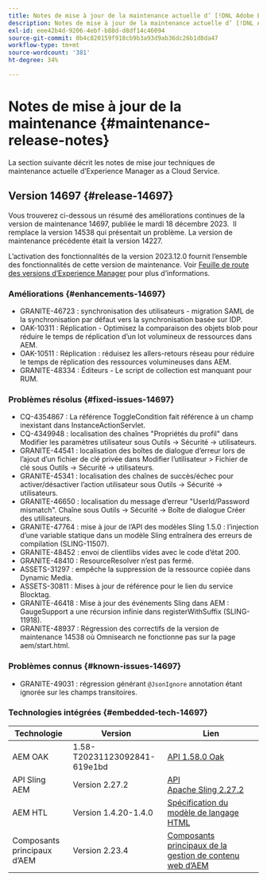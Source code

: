 ```yaml
---
title: Notes de mise à jour de la maintenance actuelle d’ [!DNL Adobe Experience Manager]  as a Cloud Service.
description: Notes de mise à jour de la maintenance actuelle d’ [!DNL Adobe Experience Manager]  as a Cloud Service.
exl-id: eee42b4d-9206-4ebf-b88d-d8df14c46094
source-git-commit: 0b4c820159f918cb9b3a93d9ab36dc26b1d8da47
workflow-type: tm+mt
source-wordcount: '381'
ht-degree: 34%

---
```


# Notes de mise à jour de la maintenance {#maintenance-release-notes}

La section suivante décrit les notes de mise jour techniques de maintenance actuelle d’Experience Manager as a Cloud Service.

## Version 14697 {#release-14697}

Vous trouverez ci-dessous un résumé des améliorations continues de la version de maintenance 14697, publiée le mardi 18 décembre 2023.  Il remplace la version 14538 qui présentait un problème. La version de maintenance précédente était la version 14227.

L’activation des fonctionnalités de la version 2023.12.0 fournit l’ensemble des fonctionnalités de cette version de maintenance. Voir [Feuille de route des versions d’Experience Manager](https://experienceleague.adobe.com/docs/experience-manager-release-information/aem-release-updates/update-releases-roadmap.html?lang=fr) pour plus d’informations.

### Améliorations {#enhancements-14697}

* GRANITE-46723 : synchronisation des utilisateurs - migration SAML de la synchronisation par défaut vers la synchronisation basée sur IDP.
* OAK-10311 : Réplication - Optimisez la comparaison des objets blob pour réduire le temps de réplication d’un lot volumineux de ressources dans AEM.
* OAK-10511 : Réplication : réduisez les allers-retours réseau pour réduire le temps de réplication des ressources volumineuses dans AEM.
* GRANITE-48334 : Éditeurs - Le script de collection est manquant pour RUM.

### Problèmes résolus {#fixed-issues-14697}

* CQ-4354867 : La référence ToggleCondition fait référence à un champ inexistant dans InstanceActionServlet.
* CQ-4349948 : localisation des chaînes &quot;Propriétés du profil&quot; dans Modifier les paramètres utilisateur sous Outils → Sécurité → utilisateurs.
* GRANITE-44541 : localisation des boîtes de dialogue d’erreur lors de l’ajout d’un fichier de clé privée dans Modifier l’utilisateur > Fichier de clé sous Outils → Sécurité → utilisateurs.
* GRANITE-45341 : localisation des chaînes de succès/échec pour activer/désactiver l’action utilisateur sous Outils → Sécurité → utilisateurs.
* GRANITE-46650 : localisation du message d’erreur &quot;UserId/Password mismatch&quot;. Chaîne sous Outils → Sécurité → Boîte de dialogue Créer des utilisateurs.
* GRANITE-47764 : mise à jour de l’API des modèles Sling 1.5.0 : l’injection d’une variable statique dans un modèle Sling entraînera des erreurs de compilation (SLING-11507).
* GRANITE-48452 : envoi de clientlibs vides avec le code d’état 200.
* GRANITE-48410 : ResourceResolver n’est pas fermé.
* ASSETS-31297 : empêche la suppression de la ressource copiée dans Dynamic Media.
* ASSETS-30811 : Mises à jour de référence pour le lien du service Blocktag.
* GRANITE-46418 : Mise à jour des événements Sling dans AEM : GaugeSupport a une récursion infinie dans registerWithSuffix (SLING-11918).
* GRANITE-48937 : Régression des correctifs de la version de maintenance 14538 où Omnisearch ne fonctionne pas sur la page aem/start.html.

### Problèmes connus {#known-issues-14697}

* GRANITE-49031 : régression générant `@JsonIgnore` annotation étant ignorée sur les champs transitoires.

### Technologies intégrées {#embedded-tech-14697}

| Technologie | Version | Lien |
|---|---|---|
| AEM OAK | 1.58-T20231123092841-619e1bd | [API 1.58.0 Oak](https://www.javadoc.io/doc/org.apache.jackrabbit/oak-api/1.58.0/index.html) |
| API Sling AEM | Version 2.27.2 | [API Apache Sling 2.27.2](https://www.javadoc.io/doc/org.apache.sling/org.apache.sling.api/latest/index.html) |
| AEM HTL | Version 1.4.20-1.4.0 | [Spécification du modèle de langage HTML](https://github.com/adobe/htl-spec) |
| Composants principaux d’AEM | Version 2.23.4 | [Composants principaux de la gestion de contenu web d’AEM](https://github.com/adobe/aem-core-wcm-components) |
